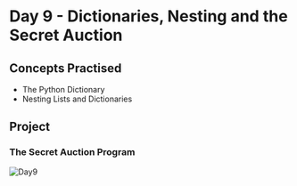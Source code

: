 # Day 9 - Dictionaries, Nesting and the Secret Auction
## Concepts Practised
- The Python Dictionary
- Nesting Lists and Dictionaries
## Project
### The Secret Auction Program
![Day9](https://github.com/Nekembe-Boris/user-content/blob/main/100_days_gifs/day_9.gif)

